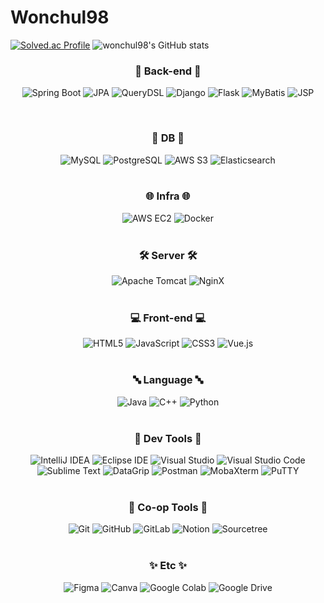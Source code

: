 # Wonchul98

[![Solved.ac Profile](http://mazassumnida.wtf/api/v2/generate_badge?boj=shinwc98)](https://solved.ac/shinwc98/)
![wonchul98's GitHub stats](https://github-readme-stats.vercel.app/api?username=wonchul98&show_icons=true&theme=radical)

<!-- Back-end -->
<h3 align="center">🔧 Back-end 🔧</h3>
<div align="center">

  <!-- Spring Boot -->
  <img
    src="https://img.shields.io/badge/Spring%20Boot-6DB33F.svg?style=for-the-badge&logo=springboot&logoColor=white"
    alt="Spring Boot" />
    <!-- JPA -->
  <img
    src="https://img.shields.io/badge/JPA-59666C.svg?style=for-the-badge&logo=hibernate&logoColor=white"
    alt="JPA" />
    <!-- QueryDSL -->
  <img
    src="https://img.shields.io/badge/QueryDSL-2496ED.svg?style=for-the-badge&logo=databricks&logoColor=white"
    alt="QueryDSL" />
    <!-- Django -->
  <img
    src="https://img.shields.io/badge/Django-092E20.svg?style=for-the-badge&logo=django&logoColor=white"
    alt="Django" />
    <!-- Flask -->
  <img
    src="https://img.shields.io/badge/Flask-000000.svg?style=for-the-badge&logo=flask&logoColor=white"
    alt="Flask" />
    <!-- MyBatis -->
  <img
    src="https://img.shields.io/badge/MyBatis-E8002B.svg?style=for-the-badge&logo=mybatis&logoColor=white"
    alt="MyBatis" />
    <!-- JSP -->
  <img
    src="https://img.shields.io/badge/JSP-007396.svg?style=for-the-badge&logo=java&logoColor=white"
    alt="JSP" />
</div>

<br />

<!-- DB -->
<h3 align="center">📂 DB 📂</h3>
<div align="center">
  <!-- MySQL -->
  <img 
       src="https://img.shields.io/badge/MySQL-4479A1.svg?style=for-the-badge&logo=mysql&logoColor=white" 
       alt="MySQL" />
  <!-- PostgreSQL -->
  <img 
       src="https://img.shields.io/badge/PostgreSQL-4169E1.svg?style=for-the-badge&logo=postgresql&logoColor=white" 
       alt="PostgreSQL" />
  <!-- AWS S3 -->
  <img 
       src="https://img.shields.io/badge/Amazon_S3-569A31.svg?style=for-the-badge&logo=amazon-s3&logoColor=white" 
       alt="AWS S3" />
  <!-- ElasticSearch -->
  <img 
       src="https://img.shields.io/badge/Elasticsearch-005571.svg?style=for-the-badge&logo=elasticsearch&logoColor=white" 
       alt="Elasticsearch" />
</div>

<br />

<!-- Infra -->
<h3 align="center">🌐 Infra 🌐</h3>
<div align="center">
  <!-- AWS EC2 (커스텀: 로고 amazon-aws) -->
  <img 
       src="https://img.shields.io/badge/AWS EC2-232F3E.svg?style=for-the-badge&logo=amazon-aws&logoColor=white" 
       alt="AWS EC2" />
  <!-- Docker -->
  <img 
       src="https://img.shields.io/badge/Docker-2496ED.svg?style=for-the-badge&logo=docker&logoColor=white" 
       alt="Docker" />
</div>

<br />

<!-- Server -->
<h3 align="center">🛠 Server 🛠</h3>
<div align="center">
  <!-- Apache Tomcat -->
  <img 
       src="https://img.shields.io/badge/Apache Tomcat-F8DC75.svg?style=for-the-badge&logo=apache-tomcat&logoColor=black" 
       alt="Apache Tomcat" />
  <!-- NginX -->
  <img 
       src="https://img.shields.io/badge/Nginx-009639.svg?style=for-the-badge&logo=nginx&logoColor=white" 
       alt="NginX" />
</div>
<br />

<!-- Front-end -->
<h3 align="center">💻 Front-end 💻</h3>
<div align="center">
  <!-- HTML5 -->
  <img 
       src="https://img.shields.io/badge/HTML5-E34F26.svg?style=for-the-badge&logo=HTML5&logoColor=white" 
       alt="HTML5" />
  <!-- JavaScript -->
  <img 
       src="https://img.shields.io/badge/JavaScript-F7DF1E.svg?style=for-the-badge&logo=javascript&logoColor=black" 
       alt="JavaScript" />
  <!-- CSS3 -->
  <img 
       src="https://img.shields.io/badge/CSS3-1572B6.svg?style=for-the-badge&logo=css3&logoColor=white" 
       alt="CSS3" />
  <!-- Vue.js -->
  <img 
       src="https://img.shields.io/badge/Vue.js-4FC08D.svg?style=for-the-badge&logo=vue.js&logoColor=white" 
       alt="Vue.js" />
</div>

<br />

<!-- Language -->
<h3 align="center">🔤 Language 🔤</h3>
<div align="center">
  <!-- Java -->
  <img 
       src="https://img.shields.io/badge/Java-007396.svg?style=for-the-badge&logo=java&logoColor=white" 
       alt="Java" />
  <!-- C++ -->
  <img 
       src="https://img.shields.io/badge/C++-00599C.svg?style=for-the-badge&logo=c%2B%2B&logoColor=white" 
       alt="C++" />
  <!-- Python -->
  <img 
       src="https://img.shields.io/badge/Python-3776AB.svg?style=for-the-badge&logo=python&logoColor=white" 
       alt="Python" />
</div>

<br />

<!-- Dev Tools -->
<h3 align="center">🧰 Dev Tools 🧰</h3>
<div align="center">
  <!-- IntelliJ IDEA -->
  <img 
       src="https://img.shields.io/badge/IntelliJ IDEA-000000.svg?style=for-the-badge&logo=intellij-idea&logoColor=white" 
       alt="IntelliJ IDEA" />
  <!-- Eclipse IDE -->
  <img 
       src="https://img.shields.io/badge/Eclipse IDE-2C2255.svg?style=for-the-badge&logo=eclipse-ide&logoColor=white" 
       alt="Eclipse IDE" />
  <!-- Visual Studio -->
  <img 
       src="https://img.shields.io/badge/Visual Studio-5C2D91.svg?style=for-the-badge&logo=visual-studio&logoColor=white" 
       alt="Visual Studio" />
  <!-- Visual Studio Code -->
  <img 
       src="https://img.shields.io/badge/Visual Studio Code-007ACC.svg?style=for-the-badge&logo=visual-studio-code&logoColor=white" 
       alt="Visual Studio Code" />
  <!-- Sublime Text (커스텀 로고 색상) -->
  <img 
       src="https://img.shields.io/badge/Sublime Text-FF9800.svg?style=for-the-badge&logo=sublime-text&logoColor=white" 
       alt="Sublime Text" />
  <!-- DataGrip (커스텀) -->
  <img 
       src="https://img.shields.io/badge/DataGrip-000000.svg?style=for-the-badge&logo=jetbrains&logoColor=white" 
       alt="DataGrip" />
  <!-- Postman -->
  <img 
       src="https://img.shields.io/badge/Postman-FF6C37.svg?style=for-the-badge&logo=postman&logoColor=white" 
       alt="Postman" />
  <!-- MobaXterm (커스텀) -->
  <img 
       src="https://img.shields.io/badge/MobaXterm-2C2C2C.svg?style=for-the-badge&logoColor=white" 
       alt="MobaXterm" />
  <!-- PuTTY (커스텀) -->
  <img 
       src="https://img.shields.io/badge/PuTTY-2C2C2C.svg?style=for-the-badge&logoColor=white" 
       alt="PuTTY" />
</div>

<br />

<!-- Co-op Tools -->
<h3 align="center">🤝 Co-op Tools 🤝</h3>
<div align="center">
  <!-- Git -->
  <img 
       src="https://img.shields.io/badge/Git-F05032.svg?style=for-the-badge&logo=git&logoColor=white" 
       alt="Git" />
  <!-- GitHub -->
  <img 
       src="https://img.shields.io/badge/GitHub-181717.svg?style=for-the-badge&logo=github&logoColor=white" 
       alt="GitHub" />
  <!-- GitLab -->
  <img 
       src="https://img.shields.io/badge/GitLab-FC6D26.svg?style=for-the-badge&logo=gitlab&logoColor=white" 
       alt="GitLab" />
  <!-- Notion -->
  <img 
       src="https://img.shields.io/badge/Notion-000000.svg?style=for-the-badge&logo=notion&logoColor=white" 
       alt="Notion" />
  <!-- Sourcetree -->
  <img 
       src="https://img.shields.io/badge/Sourcetree-0052CC.svg?style=for-the-badge&logo=sourcetree&logoColor=white" 
       alt="Sourcetree" />
</div>

<br />

<!-- Etc -->
<h3 align="center">✨ Etc ✨</h3>
<div align="center">
  <!-- figma -->
  <img 
       src="https://img.shields.io/badge/figma-F24E1E.svg?style=for-the-badge&logo=figma&logoColor=white" 
       alt="Figma" />
  <!-- canva -->
  <img 
       src="https://img.shields.io/badge/Canva-00C4CC.svg?style=for-the-badge&logo=Canva&logoColor=white" 
       alt="Canva" />
  <!-- google colab -->
  <img 
       src="https://img.shields.io/badge/Google Colab-F9AB00.svg?style=for-the-badge&logo=google-colab&logoColor=white" 
       alt="Google Colab" />
  <!-- google drive -->
  <img 
       src="https://img.shields.io/badge/Google Drive-4285F4.svg?style=for-the-badge&logo=google-drive&logoColor=white" 
       alt="Google Drive" />
</div>
